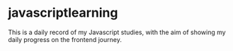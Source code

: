 # javascriptlearning
This is a daily record of my Javascript studies, with the aim of showing my daily progress on the frontend journey.
